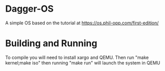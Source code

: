 # Dagger-OS
A simple OS based on the tutorial at https://os.phil-opp.com/first-edition/

# Building and Running
To compile you will need to install xargo and QEMU. Then run "make kernel;make iso" then running "make run" will launch the system in QEMU
